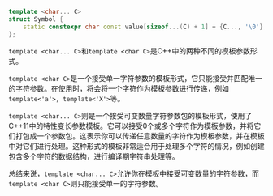 ```c++
template <char... C>
struct Symbol {
    static constexpr char const value[sizeof...(C) + 1] = {C..., '\0'};
};
```

`template <char... C>`和`template <char C>`是C++中的两种不同的模板参数形式。

`template <char C>`是一个接受单一字符参数的模板形式，它只能接受并匹配唯一的字符参数。在使用时，将会将一个字符作为模板参数进行传递，例如`template<'a'>`，`template<'X'>`等。

`template <char... C>`则是一个接受可变数量字符参数包的模板形式，使用了C++11中的特性变长参数模板。它可以接受0个或多个字符作为模板参数，并将它们打包成一个参数包。这表示你可以传递任意数量的字符作为模板参数，并在模板中对它们进行处理。这种形式的模板非常适合用于处理多个字符的情况，例如创建包含多个字符的数据结构，进行编译期字符串处理等。

总结来说，`template <char... C>`允许你在模板中接受可变数量的字符参数，而`template <char C>`则只能接受单一的字符参数。



